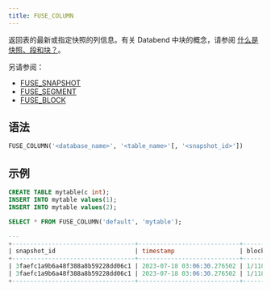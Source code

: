```yaml
---
title: FUSE_COLUMN
---
```


返回表的最新或指定快照的列信息。有关 Databend 中块的概念，请参阅 [什么是快照、段和块？](../../10-sql-commands/00-ddl/01-table/60-optimize-table.md#what-are-snapshot-segment-and-block)。

另请参阅：

- [FUSE_SNAPSHOT](fuse_snapshot.md)
- [FUSE_SEGMENT](fuse_segment.md)
- [FUSE_BLOCK](fuse_block.md)

## 语法

```sql
FUSE_COLUMN('<database_name>', '<table_name>'[, '<snapshot_id>'])
```

## 示例

```sql
CREATE TABLE mytable(c int);
INSERT INTO mytable values(1);
INSERT INTO mytable values(2);

SELECT * FROM FUSE_COLUMN('default', 'mytable');

---
+----------------------------------+----------------------------+---------------------------------------------------------+------------+-----------+-----------+-------------+-------------+-----------+--------------+------------------+
| snapshot_id                      | timestamp                  | block_location                                          | block_size | file_size | row_count | column_name | column_type | column_id | block_offset | bytes_compressed |
+----------------------------------+----------------------------+---------------------------------------------------------+------------+-----------+-----------+-------------+-------------+-----------+--------------+------------------+
| 3faefc1a9b6a48f388a8b59228dd06c1 | 2023-07-18 03:06:30.276502 | 1/118746/_b/44df130c207745cb858928135d39c1c0_v2.parquet |          4 |       196 |         1 | c           | Int32       |         0 |            8 |               14 |
| 3faefc1a9b6a48f388a8b59228dd06c1 | 2023-07-18 03:06:30.276502 | 1/118746/_b/b6f8496d7e3f4f62a89c09572840cf70_v2.parquet |          4 |       196 |         1 | c           | Int32       |         0 |            8 |               14 |
+----------------------------------+----------------------------+---------------------------------------------------------+------------+-----------+-----------+-------------+-------------+-----------+--------------+------------------+
```